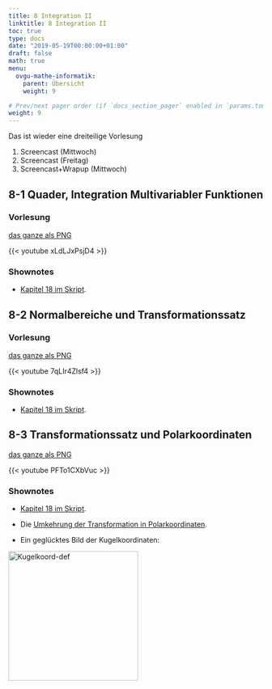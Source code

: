 ```yaml
---
title: 8 Integration II
linktitle: 8 Integration II
toc: true
type: docs
date: "2019-05-19T00:00:00+01:00"
draft: false
math: true
menu:
  ovgu-mathe-informatik:
    parent: Übersicht
    weight: 9

# Prev/next pager order (if `docs_section_pager` enabled in `params.toml`)
weight: 9
---
```


Das ist wieder eine dreiteilige Vorlesung

1. Screencast (Mittwoch)
2. Screencast (Freitag)
3. Screencast+Wrapup (Mittwoch)

##  8-1 Quader, Integration Multivariabler Funktionen

### Vorlesung
[das ganze als PNG](../files/8-1-lecture.png)

{{< youtube xLdLJxPsjD4 >}}

### Shownotes

 * [Kapitel 18 im Skript](https://paperhive.org/documents/items/Q5_T1IK-vd5c?a=s:5H0uGjizYZx3).

##  8-2 Normalbereiche und Transformationssatz

### Vorlesung
[das ganze als PNG](../files/8-2-lecture.png)

{{< youtube 7qLIr4Zlsf4 >}}

### Shownotes

 * [Kapitel 18 im Skript](https://paperhive.org/documents/items/Q5_T1IK-vd5c?a=s:ZXMh5ja_wlDW).

## 8-3 Transformationssatz und Polarkoordinaten

[das ganze als PNG](../files/8-3-lecture.png)

{{< youtube PFTo1CXbVuc >}}

### Shownotes

 * [Kapitel 18 im Skript](https://paperhive.org/documents/items/Q5_T1IK-vd5c?a=s:ZXMh5ja_wlDW).

 * Die [Umkehrung der Transformation in Polarkoordinaten](https://de.wikipedia.org/wiki/Polarkoordinaten#Umrechnung_von_kartesischen_Koordinaten_in_Polarkoordinaten).
 * Ein gegl&uuml;cktes Bild der Kugelkoordinaten:

<a title="Ag2gaeh / CC BY-SA (https://creativecommons.org/licenses/by-sa/4.0)" href="https://commons.wikimedia.org/wiki/File:Kugelkoord-def.svg"><img width="256" alt="Kugelkoord-def" src="https://upload.wikimedia.org/wikipedia/commons/thumb/6/69/Kugelkoord-def.svg/256px-Kugelkoord-def.svg.png"></a>

<!--
## Wrapup Differenzierbarkeit

{{< youtube QFlv5SBfQ6w >}}
-->
